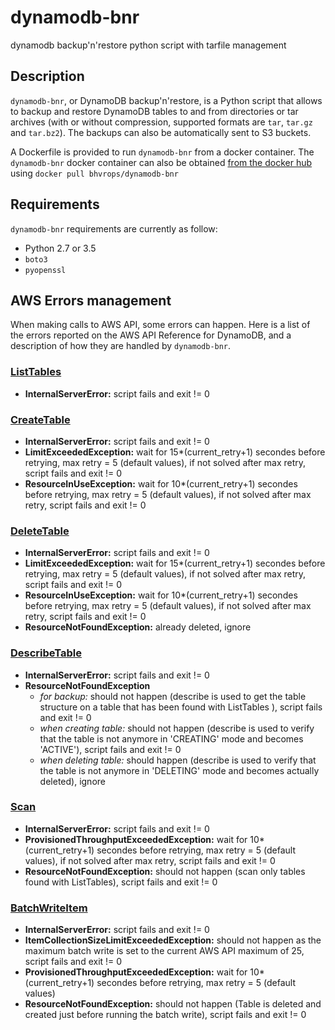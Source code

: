 dynamodb-bnr
============

dynamodb backup'n'restore python script with tarfile management

## Description

`dynamodb-bnr`, or DynamoDB backup'n'restore, is a Python script that allows to backup and restore DynamoDB tables to and from directories or tar archives (with or without compression, supported formats are `tar`, `tar.gz` and `tar.bz2`). The backups can also be automatically sent to S3 buckets.

A Dockerfile is provided to run `dynamodb-bnr` from a docker container. The `dynamodb-bnr` docker container can also be obtained [from the docker hub][dockerhub] using `docker pull bhvrops/dynamodb-bnr`

## Requirements

`dynamodb-bnr` requirements are currently as follow:
  - Python 2.7 or 3.5
  - `boto3`
  - `pyopenssl`

## AWS Errors management

When making calls to AWS API, some errors can happen. Here is a list of the errors reported on the AWS API Reference for DynamoDB, and a description of how they are handled by `dynamodb-bnr`.

### [ListTables][aws_errors:listtables]
 - **InternalServerError:** script fails and exit != 0

### [CreateTable][aws_errors:createtable]
  - **InternalServerError:** script fails and exit != 0
  - **LimitExceededException:** wait for 15*(current_retry+1) secondes before retrying, max retry = 5 (default values), if not solved after max retry, script fails and exit != 0
  - **ResourceInUseException:** wait for 10*(current_retry+1) secondes before retrying, max retry = 5 (default values), if not solved after max retry, script fails and exit != 0

### [DeleteTable][aws_errors:deletetable]
  - **InternalServerError:** script fails and exit != 0
  - **LimitExceededException:** wait for 15*(current_retry+1) secondes before retrying, max retry = 5 (default values), if not solved after max retry, script fails and exit != 0
  - **ResourceInUseException:** wait for 10*(current_retry+1) secondes before retrying, max retry = 5 (default values), if not solved after max retry, script fails and exit != 0
  - **ResourceNotFoundException:** already deleted, ignore

### [DescribeTable][aws_errors:describetable]
  - **InternalServerError:** script fails and exit != 0
  - **ResourceNotFoundException**
    - _for backup:_ should not happen (describe is used to get the table structure on a table that has been found with ListTables ), script fails and exit != 0
    - _when creating table:_ should not happen (describe is used to verify that the table is not anymore in 'CREATING' mode and becomes 'ACTIVE'), script fails and exit != 0
    - _when deleting table:_ should happen (describe is used to verify that the table is not anymore in 'DELETING' mode and becomes actually deleted), ignore

### [Scan][aws_errors:scan]
  - **InternalServerError:** script fails and exit != 0
  - **ProvisionedThroughputExceededException:** wait for 10*(current_retry+1) secondes before retrying, max retry = 5 (default values), if not solved after max retry, script fails and exit != 0
  - **ResourceNotFoundException:** should not happen (scan only tables found with ListTables), script fails and exit != 0

### [BatchWriteItem][aws_errors:batchwriteitem]

  - **InternalServerError:** script fails and exit != 0
  - **ItemCollectionSizeLimitExceededException:** should not happen as the maximum batch write is set to the current AWS API maximum of 25, script fails and exit != 0
  - **ProvisionedThroughputExceededException:** wait for 10*(current_retry+1) secondes before retrying, max retry = 5 (default values)
  - **ResourceNotFoundException:** should not happen (Table is deleted and created just before running the batch write), script fails and exit != 0


[dockerhub]: https://hub.docker.com/r/bhvrops/dynamodb-bnr/
[aws_errors:listtables]: http://docs.aws.amazon.com/amazondynamodb/latest/APIReference/API_ListTables.html#API_ListTables_Errors
[aws_errors:createtable]: http://docs.aws.amazon.com/amazondynamodb/latest/APIReference/API_CreateTable.html#API_CreateTable_Errors
[aws_errors:deletetable]: http://docs.aws.amazon.com/amazondynamodb/latest/APIReference/API_DeleteTable.html#API_DeleteTable_Errors
[aws_errors:describetable]: http://docs.aws.amazon.com/amazondynamodb/latest/APIReference/API_DescribeTable.html#API_DescribeTable_Errors
[aws_errors:scan]: http://docs.aws.amazon.com/amazondynamodb/latest/APIReference/API_Scan.html#API_Scan_Errors
[aws_errors:batchwriteitem]: http://docs.aws.amazon.com/amazondynamodb/latest/APIReference/API_BatchWriteItem.html#API_BatchWriteItem_Errors
